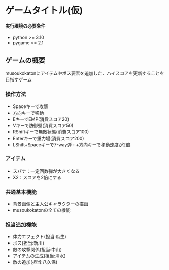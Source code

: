 # ゲームタイトル(仮)


#### 実行環境の必要条件
* python >= 3.10
* pygame >= 2.1
## ゲームの概要
musoukokatonにアイテムやボス要素を追加した、ハイスコアを更新することを目指すゲーム

### 操作方法
* Spaceキーで攻撃
* 方向キーで移動
* EキーでEMP(消費スコア20)
* Vキーで防御壁(消費スコア50)
* RShiftキーで無敵状態(消費スコア100)
* Enterキーで重力場(消費スコア200)
* LShift+Spaceキーで7-way弾・+方向キーで移動速度が2倍
### アイテム
* スパナ：一定回数弾が大きくなる
* X2：スコアを2倍にする

### 共通基本機能
* 背景画像と主人公キャラクターの描画
* musoukokatonの全ての機能

### 担当追加機能
 * 体力エフェクト(担当:瓜生)
 * ボス(担当:新川)
 * 敵の攻撃関係(担当:中山)
 * アイテムの生成(担当:清水)
 * 敵の追加(担当:八久保)